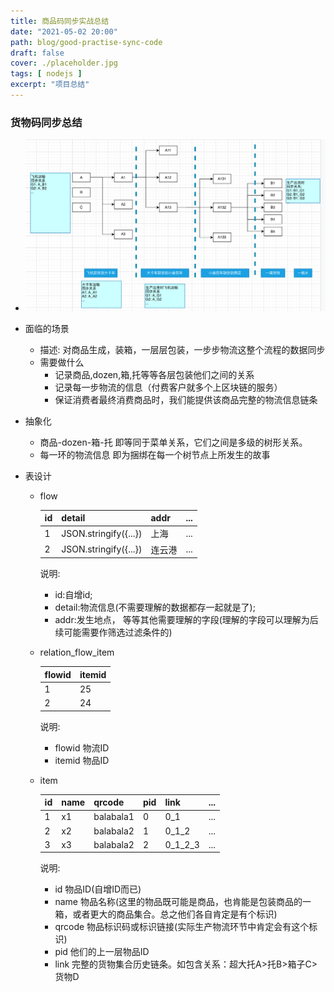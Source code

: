 ```yaml
---
title: 商品码同步实战总结
date: "2021-05-02 20:00"
path: blog/good-practise-sync-code
draft: false
cover: ./placeholder.jpg
tags: [ nodejs ]
excerpt: "项目总结"
---
```


### 货物码同步总结
- ![示意图](./demo.png)
- 面临的场景
  - 描述: 对商品生成，装箱，一层层包装，一步步物流这整个流程的数据同步
  - 需要做什么
    - 记录商品,dozen,箱,托等等各层包装他们之间的关系
    - 记录每一步物流的信息（付费客户就多个上区块链的服务）
    - 保证消费者最终消费商品时，我们能提供该商品完整的物流信息链条

- 抽象化
  - 商品-dozen-箱-托 即等同于菜单关系，它们之间是多级的树形关系。
  - 每一环的物流信息 即为捆绑在每一个树节点上所发生的故事

- 表设计
  - flow 

      | id | detail | addr | ... |
      | --- | --- |  --- | --- |
      | 1 | JSON.stringify({...}) | 上海 | ... |
      | 2 | JSON.stringify({...}) | 连云港 | ... |
    
    说明:
      - id:自增id; 
      - detail:物流信息(不需要理解的数据都存一起就是了); 
      - addr:发生地点， 等等其他需要理解的字段(理解的字段可以理解为后续可能需要作筛选过滤条件的)
  - relation_flow_item

      | flowid | itemid |
      | --- | --- |
      | 1 | 25 |
      | 2 | 24 |
    
    说明:
      - flowid 物流ID
      - itemid 物品ID
  - item 

      | id | name | qrcode | pid | link | ... |
      | --- | --- |  --- | --- | --- | --- |
      | 1 | x1 | balabala1 | 0 | 0_1 | ... |
      | 2 | x2 | balabala2 | 1 | 0_1_2 | ... |
      | 3 | x3 | balabala2 | 2 | 0_1_2_3 | ... |
    
    说明:
      - id 物品ID(自增ID而已)
      - name 物品名称(这里的物品既可能是商品，也肯能是包装商品的一箱，或者更大的商品集合。总之他们各自肯定是有个标识)
      - qrcode 物品标识码或标识链接(实际生产物流环节中肯定会有这个标识)
      - pid 他们的上一层物品ID
      - link 完整的货物集合历史链条。如包含关系：超大托A>托B>箱子C>货物D